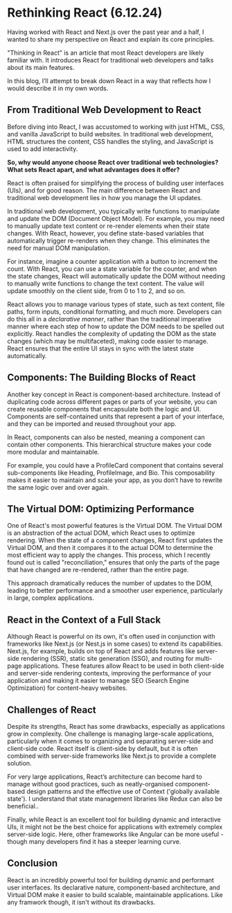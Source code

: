 # Rethinking React (6.12.24)

Having worked with React and Next.js over the past year and a half, I wanted to share my perspective on React and explain its core principles.

"Thinking in React" is an article that most React developers are likely familiar with. It introduces React for traditional web developers and talks about its main features.

In this blog, I’ll attempt to break down React in a way that reflects how I would describe it in my own words.

## From Traditional Web Development to React

Before diving into React, I was accustomed to working with just HTML, CSS, and vanilla JavaScript to build websites. In traditional web development, HTML structures the content, CSS handles the styling, and JavaScript is used to add interactivity.

**So, why would anyone choose React over traditional web technologies? What sets React apart, and what advantages does it offer?**

React is often praised for simplifying the process of building user interfaces (UIs), and for good reason. The main difference between React and traditional web development lies in how you manage the UI updates.

In traditional web development, you typically write functions to manipulate and update the DOM (Document Object Model). For example, you may need to manually update text content or re-render elements when their state changes. With React, however, you define state-based variables that automatically trigger re-renders when they change. This eliminates the need for manual DOM manipulation.

For instance, imagine a counter application with a button to increment the count. With React, you can use a state variable for the counter, and when the state changes, React will automatically update the DOM without needing to manually write functions to change the text content. The value will update smoothly on the client side, from 0 to 1 to 2, and so on.

React allows you to manage various types of state, such as text content, file paths, form inputs, conditional formatting, and much more. Developers can do this all in a _declarative manner_, rather than the traditional imperative manner where each step of how to update the DOM needs to be spelled out explicitly. React handles the complexity of updating the DOM as the state changes (which may be multifaceted), making code easier to manage. React ensures that the entire UI stays in sync with the latest state automatically.

## Components: The Building Blocks of React

Another key concept in React is component-based architecture. Instead of duplicating code across different pages or parts of your website, you can create reusable components that encapsulate both the logic and UI. Components are self-contained units that represent a part of your interface, and they can be imported and reused throughout your app.

In React, components can also be nested, meaning a component can contain other components. This hierarchical structure makes your code more modular and maintainable.

For example, you could have a ProfileCard component that contains several sub-components like Heading, ProfileImage, and Bio. This composability makes it easier to maintain and scale your app, as you don’t have to rewrite the same logic over and over again.

## The Virtual DOM: Optimizing Performance

One of React's most powerful features is the Virtual DOM. The Virtual DOM is an abstraction of the actual DOM, which React uses to optimize rendering. When the state of a component changes, React first updates the Virtual DOM, and then it compares it to the actual DOM to determine the most efficient way to apply the changes. This process, which I recently found out is called "reconciliation," ensures that only the parts of the page that have changed are re-rendered, rather than the entire page.

This approach dramatically reduces the number of updates to the DOM, leading to better performance and a smoother user experience, particularly in large, complex applications.

## React in the Context of a Full Stack

Although React is powerful on its own, it's often used in conjunction with frameworks like Next.js (or Nest.js in some cases) to extend its capabilities. Next.js, for example, builds on top of React and adds features like server-side rendering (SSR), static site generation (SSG), and routing for multi-page applications. These features allow React to be used in both client-side and server-side rendering contexts, improving the performance of your application and making it easier to manage SEO (Search Engine Optimization) for content-heavy websites.

## Challenges of React

Despite its strengths, React has some drawbacks, especially as applications grow in complexity. One challenge is managing large-scale applications, particularly when it comes to organizing and separating server-side and client-side code. React itself is client-side by default, but it is often combined with server-side frameworks like Next.js to provide a complete solution.

For very large applications, React’s architecture can become hard to manage without good practices, such as neatly-organised component-based design patterns and the effective use of Context ('globally available state'). I understand that state management libraries like Redux can also be beneficial..

Finally, while React is an excellent tool for building dynamic and interactive UIs, it might not be the best choice for applications with extremely complex server-side logic. Here, other frameworks like Angular can be more useful - though many developers find it has a steeper learning curve.

## Conclusion

React is an incredibly powerful tool for building dynamic and performant user interfaces. Its declarative nature, component-based architecture, and Virtual DOM make it easier to build scalable, maintainable applications. Like any framwork though, it isn't without its drawbacks.
